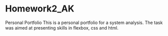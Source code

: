 # Homework2_AK
Personal Portfolio
This is a personal portfolio for a system analysis.
The task was aimed at presenting skills in flexbox, css and html.

